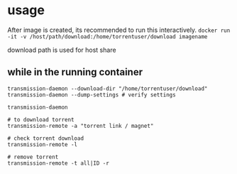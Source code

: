 # usage
After image is created, its recommended to run this interactively.
`docker run -it -v /host/path/download:/home/torrentuser/download imagename`

download path is used for host share

## while in the running container
```
transmission-daemon --download-dir "/home/torrentuser/download"
transmission-daemon --dump-settings # verify settings

transmission-daemon

# to download torrent
transmission-remote -a "torrent link / magnet"

# check torrent download
transmission-remote -l

# remove torrent
transmission-remote -t all|ID -r

```
